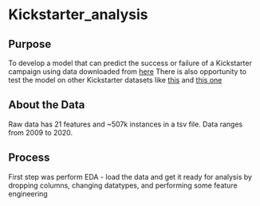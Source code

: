 # Kickstarter_analysis

## Purpose
To develop a model that can predict the success or failure of a Kickstarter campaign using data downloaded from [here](https://www.icpsr.umich.edu/web/NADAC/studies/38050)
There is also opportunity to test the model on other Kickstarter datasets like [this](https://www.kaggle.com/datasets/sripaadsrinivasan/kickstarter-campaigns-dataset) and [this one](https://www.kaggle.com/datasets/kemical/kickstarter-projects)

## About the Data
Raw data has 21 features and ~507k instances in a tsv file. Data ranges from 2009 to 2020.

## Process
First step was perform EDA - load the data and get it ready for analysis by dropping columns, changing datatypes, and performing some feature engineering
